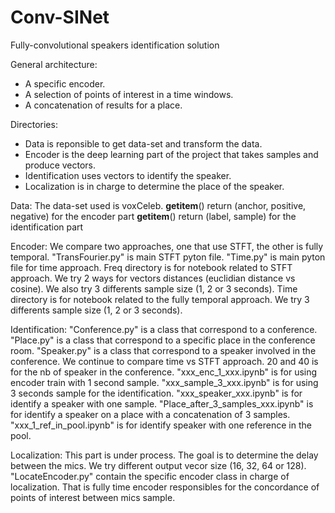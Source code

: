 # Conv-SINet
Fully-convolutional speakers identification solution

General architecture:
* A specific encoder.
* A selection of points of interest in a time windows.
* A concatenation of results for a place.

Directories:
* Data is reponsible to get data-set and transform the data.
* Encoder is the deep learning part of the project that takes samples and produce vectors.
* Identification uses vectors to identify the speaker.
* Localization is in charge to determine the place of the speaker.

Data:
The data-set used is voxCeleb.
__getitem__() return (anchor, positive, negative) for the encoder part
__getitem__() return (label, sample) for the identification part

Encoder:
We compare two approaches, one that use STFT, the other is fully temporal. 
"TransFourier.py" is main STFT pyton file.
"Time.py" is main pyton file for time approach.
Freq directory is for notebook related to STFT approach. 
We try 2 ways for vectors distances (euclidian distance vs cosine).
We also try 3 differents sample size (1, 2 or 3 seconds).
Time directory is for notebook related to the fully temporal approach. 
We try 3 differents sample size (1, 2 or 3 seconds).

Identification:
"Conference.py" is a class that correspond to a conference.
"Place.py" is a class that correspond to a specific place in the conference room.
"Speaker.py" is a class that correspond to a speaker involved in the conference.
We continue to compare time vs STFT approach.
20 and 40 is for the nb of speaker in the conference.
"xxx_enc_1_xxx.ipynb" is for using encoder train with 1 second sample.
"xxx_sample_3_xxx.ipynb" is for using 3 seconds sample for the identification.
"xxx_speaker_xxx.ipynb" is for identify a speaker with one sample.
"Place_after_3_samples_xxx.ipynb" is for identify a speaker on a place with a concatenation of 3 samples.
"xxx_1_ref_in_pool.ipynb" is for identify speaker with one reference in the pool.

Localization:
This part is under process.
The goal is to determine the delay between the mics.
We try different output vecor size (16, 32, 64 or 128).
"LocateEncoder.py" contain the specific encoder class in charge of localization.
That is fully time encoder responsibles for the concordance of points of interest between mics sample.




